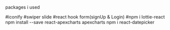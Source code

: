 packages i used

#iconify
#swiper slide
#react hook form(signUp & Login)
#npm i lottie-react
npm install --save react-apexcharts apexcharts
npm i react-datepicker
